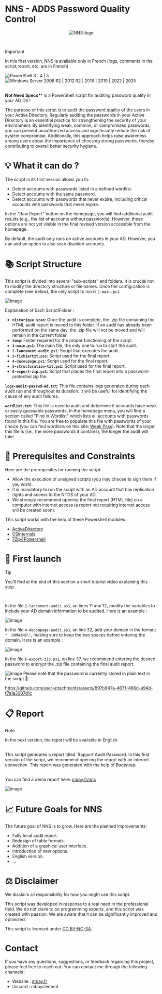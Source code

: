# NNS - ADDS Password Quality Control

<p align="center">
  <img src="https://github.com/user-attachments/assets/4c344406-a671-462a-8367-26ea2b85abac" alt="NNS-logo"/>
</p>
<br>

> [!IMPORTANT]
>In this first version, NNS is available only in French (logs, comments in the script,report, etc, are in French).
<div >
    <img src="https://camo.githubusercontent.com/946082f2606913f2cbdf6dc3fdaf466ebee3dfdd27d0b171d7ed8fd34dc2718a/68747470733a2f2f696d672e736869656c64732e696f2f62616467652f506f7765725368656c6c2d3325323025374325323034253230253743253230352d3030303046462e7376673f6c6f676f3d506f7765725368656c6c" alt="PowerShell 3 | 4 | 5" data-canonical-src="https://img.shields.io/badge/PowerShell-3%20%7C%204%20%7C%205-0000FF.svg?logo=PowerShell">
    <img src="https://camo.githubusercontent.com/fa00540bee7cf28bb96d38201d5baacedf8fcd5a7f41388541ed4748170811d2/68747470733a2f2f696d672e736869656c64732e696f2f62616467652f57696e646f77732532305365727665722d323030382532305232253230253743253230323031322532305232253230253743253230323031362532302537432532303230313925323025374325323032303232253743253230323032352d3030376262382e7376673f6c6f676f3d57696e646f77732532303131" alt="Windows Server 2008 R2 | 2012 R2 | 2016 | 2019 | 2022 | 2025" data-canonical-src="https://img.shields.io/badge/Windows%20Server-2008%20R2%20%7C%202012%20R2%20%7C%202016%20%7C%202019%20%7C%202022%7C%202025-007bb8.svg?logo=Windows%2011">
</div>
<br>

**Not Need Speco**** is a PowerShell script for auditing password quality in your AD DS !

The purpose of this script is to audit the password quality of the users in your Active Directory. Regularly auditing the passwords in your Active Directory is an essential practice for strengthening the security of your environment. By identifying weak, common, or compromised passwords, you can prevent unauthorized access and significantly reduce the risk of system compromise. Additionally, this approach helps raise awareness among users about the importance of choosing strong passwords, thereby contributing to overall better security hygiene.

# 💡 What it can do ?

The script in its first version allows you to:

- Detect accounts with passwords listed in a defined wordlist.
- Detect accounts with the same password.
- Detect accounts with passwords that never expire, including critical accounts with passwords that never expire.

In the "Raw Report" button on the homepage, you will find additional audit results (e.g., the list of accounts without passwords). However, these options are not yet visible in the final revised version accessible from the homepage.

By default, the audit only runs on active accounts in your AD. However, you can add an option to also scan disabled accounts.


# 📚 Script Structure

This script is divided into several "sub-scripts" and folders. It is crucial not to modify the directory structure or file names. Once the configuration is complete (see below), the only script to run is `1-main.ps1`.

![image](https://github.com/user-attachments/assets/3d870e78-f537-4f49-a00c-f0011aac5759)

Explanation of Each Script/Folder :

- **`Historique scan`**: Once the audit is complete, the .zip file containing the HTML audit report is moved to this folder. If an audit has already been performed on the same day, the .zip file will not be moved and will remain in the current folder.
- **`temp`**: Folder required for the proper functioning of the script.
- **`1-main.ps1`**: The main file, the only one to run to start the audit.
- **`2-lancement-audit.ps1`**: Script that executes the audit.
- **`3-fichiertxt.ps1`**: Script used for the final report.
- **`4-decoupage.ps1`**: Script used for the final report.
- **`5-structuration-txt.ps1`**: Script used for the final report.
- **`6-export-zip.ps1`**: Script that places the final report into a password-protected zip file.

**`logs-audit-passwd-ad.txt`**: This file contains logs generated during each audit run and throughout its duration. It will be useful for identifying the cause of any audit failures.

**`wordlist.txt`**: This file is used to audit and determine if accounts have weak or easily guessable passwords. In the homepage menu, you will find a section called "Find in Wordlist" which lists all accounts with passwords found in this file. You are free to populate this file with passwords of your choice (you can find wordlists on this site: [Weak Pass](https://weakpass.com/)). Note that the larger this file is (i.e., the more passwords it contains), the longer the audit will take.


# 🚨 Prerequisites and Constraints

Here are the prerequisites for running the script:

- Allow the execution of unsigned scripts (you may choose to sign them if you wish).
- It is mandatory to run the script with an AD account that has replication rights and access to the NTDS of your AD.
- We strongly recommend opening the final report (HTML file) on a computer with internet access (a report not requiring internet access will be created soon).

This script works with the help of these Powershell modules :

- [ActiveDirectory](https://learn.microsoft.com/en-us/powershell/module/activedirectory/?view=windowsserver2022-ps)
- [DSInternals](https://github.com/MichaelGrafnetter/DSInternals)
- [7Zip4Powershell](https://www.powershellgallery.com/packages/7Zip4Powershell/2.0.0)

# 🚀 First launch

> [!TIP]
> You'll find at the end of this section a short tutorial video explaining this step.

<br>

In the file `2-lancement-audit.ps1`, on lines 11 and 12, modify the variables to include your AD domain information to be audited. Here is an example :

![image](https://github.com/user-attachments/assets/45a35498-e2f0-4c52-8acf-b4fe4101526f)

In the file `4-decoupage-audit.ps1`, on line 32, add your domain in the format: `"  DOMAINE\"`, making sure to keep the two spaces before entering the domain. Here is an example :

![image](https://github.com/user-attachments/assets/af90e5a6-6732-4d87-b921-5e9118db7154)

In the file `6-export-zip.ps1`, on line 37, we recommend entering the desired password to encrypt the .zip file containing the final audit report.

![image](https://github.com/user-attachments/assets/601a0365-09d6-4d9d-acf5-9d30115d8041)
Please note that the password is currently stored in plain text in the script 🫨.
<br>


https://github.com/user-attachments/assets/897b947a-4671-466d-a94d-f7a1a3007d1c


# 📋 Report 
> [!NOTE]
> In the next version, the report will be available in English.

<br>
This script generates a report titled 'Rapport Audit Password.
In this first version of the script, we recommend opening the report with an internet connection. This report was generated with the help of Bootstrap.
<br><br>


You can find a demo report here: [mbay.fr/nns](https://mbay.fr/nns)

![image](https://github.com/user-attachments/assets/db1899f6-ed9a-4d84-ae94-546fb2e84e3d)

# 📈 Future Goals for NNS

The future goal of NNS is to grow. Here are the planned improvements:

- Fully local audit report.
- Redesign of table formats.
- Addition of a graphical user interface.
- Introduction of new options.
- English version.
- ...

# ⚖️ Disclaimer

We disclaim all responsibility for how you might use this script.

This script was developed in response to a real need in the professional field. We do not claim to be programming experts, and this script was created with passion. We are aware that it can be significantly improved and optimized.

This script is licensed under [CC BY-NC-SA](https://creativecommons.org/licenses/by-nc-sa/4.0/deed.fr).

# Contact
If you have any questions, suggestions, or feedback regarding this project, please feel free to reach out. 
You can contact me through the following channels : 

- Website : [mbay.fr](https://mbay.fr/)
- Discord : mbayclement






